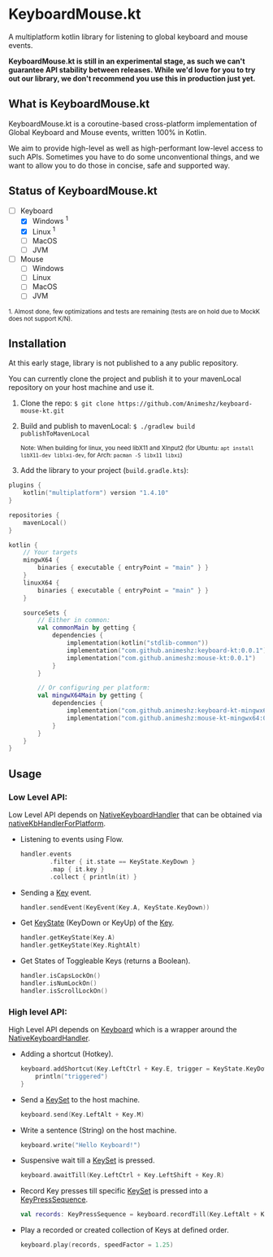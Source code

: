 # KeyboardMouse.kt


A multiplatform kotlin library for listening to global keyboard and mouse events.

__KeyboardMouse.kt is still in an experimental stage, as such we can't guarantee API stability between releases. While we'd love for you to try out our library, we don't recommend you use this in production just yet.__

## What is KeyboardMouse.kt

KeyboardMouse.kt is a coroutine-based cross-platform implementation of Global Keyboard and Mouse events, written 100% in Kotlin.

We aim to provide high-level as well as high-performant low-level access to such APIs. Sometimes you have to do some unconventional things, and we want to allow you to do those in concise, safe and supported way.

## Status of KeyboardMouse.kt

  - [ ] Keyboard
    - [X] Windows <sup>1</sup>
    - [X] Linux <sup>1</sup>
    - [ ] MacOS
    - [ ] JVM
  - [ ] Mouse
    - [ ] Windows
    - [ ] Linux
    - [ ] MacOS
    - [ ] JVM

<sub>1. Almost done, few optimizations and tests are remaining (tests are on hold due to MockK does not support K/N).</sub>


## Installation

At this early stage, library is not published to a any public repository.

You can currently clone the project and publish it to your mavenLocal repository on your host machine and use it.

1. Clone the repo:
   `$ git clone https://github.com/Animeshz/keyboard-mouse-kt.git`

2. Build and publish to mavenLocal:
   `$ ./gradlew build publishToMavenLocal`

   <sub>Note: When building for linux, you need libX11 and XInput2 (for Ubuntu: `apt install libX11-dev liblxi-dev`, for
   Arch: `pacman -S libx11 libxi`)</sub>

3. Add the library to your project (`build.gradle.kts`):

  ```kotlin
  plugins {
      kotlin("multiplatform") version "1.4.10"
  }

  repositories {
      mavenLocal()
  }

  kotlin {
      // Your targets
      mingwX64 {
          binaries { executable { entryPoint = "main" } }
      }
      linuxX64 {
          binaries { executable { entryPoint = "main" } }
      }

      sourceSets {
          // Either in common:
          val commonMain by getting {
              dependencies {
                  implementation(kotlin("stdlib-common"))
                  implementation("com.github.animeshz:keyboard-kt:0.0.1")
                  implementation("com.github.animeshz:mouse-kt:0.0.1")
              }
          }

          // Or configuring per platform:
          val mingwX64Main by getting {
              dependencies {
                  implementation("com.github.animeshz:keyboard-kt-mingwx64:0.0.1")
                  implementation("com.github.animeshz:mouse-kt-mingwx64:0.0.1")
              }
          }
      }
  }
  ```

## Usage

### Low Level API:

Low Level API depends on [NativeKeyboardHandler][1] that can be obtained via [nativeKbHandlerForPlatform][2].

- Listening to events using Flow.
  ```kotlin
  handler.events
          .filter { it.state == KeyState.KeyDown }
          .map { it.key }
          .collect { println(it) }
  ```
- Sending a [Key][3] event.
  ```kotlin
  handler.sendEvent(KeyEvent(Key.A, KeyState.KeyDown))
  ```
- Get [KeyState][7] (KeyDown or KeyUp) of the [Key][3].
  ```kotlin
  handler.getKeyState(Key.A)
  handler.getKeyState(Key.RightAlt)
  ```
- Get States of Toggleable Keys (returns a Boolean).
  ```kotlin
  handler.isCapsLockOn()
  handler.isNumLockOn()
  handler.isScrollLockOn()
  ```
    
### High level API:

High Level API depends on [Keyboard][4] which is a wrapper around the [NativeKeyboardHandler][1].

- Adding a shortcut (Hotkey).
  ```kotlin
  keyboard.addShortcut(Key.LeftCtrl + Key.E, trigger = KeyState.KeyDown) {
      println("triggered")
  }
  ```
- Send a [KeySet][5] to the host machine.
  ```kotlin
  keyboard.send(Key.LeftAlt + Key.M)
  ```
- Write a sentence (String) on the host machine.
  ```kotlin
  keyboard.write("Hello Keyboard!")
  ```
- Suspensive wait till a [KeySet][5] is pressed.
  ```kotlin
  keyboard.awaitTill(Key.LeftCtrl + Key.LeftShift + Key.R)
  ```
- Record Key presses till specific [KeySet][5] is pressed into a [KeyPressSequence][6].
  ```kotlin
  val records: KeyPressSequence = keyboard.recordTill(Key.LeftAlt + Key.A)
  ```
- Play a recorded or created collection of Keys at defined order.
  ```kotlin
  keyboard.play(records, speedFactor = 1.25)
  ```

[1]: https://github.com/Animeshz/keyboard-mouse-kt/blob/master/keyboard/src/commonMain/kotlin/com/github/animeshz/keyboard/NativeKeyboardHandler.kt

[2]: https://github.com/Animeshz/keyboard-mouse-kt/blob/master/keyboard/src/commonMain/kotlin/com/github/animeshz/keyboard/NativeKeyboardHandler.kt

[3]: https://github.com/Animeshz/keyboard-mouse-kt/blob/master/keyboard/src/commonMain/kotlin/com/github/animeshz/keyboard/entity/Key.kt

[4]: https://github.com/Animeshz/keyboard-mouse-kt/blob/master/keyboard/src/commonMain/kotlin/com/github/animeshz/keyboard/Keyboard.kt

[5]: https://github.com/Animeshz/keyboard-mouse-kt/blob/master/keyboard/src/commonMain/kotlin/com/github/animeshz/keyboard/entity/KeySet.kt

[6]: https://github.com/Animeshz/keyboard-mouse-kt/blob/master/keyboard/src/commonMain/kotlin/com/github/animeshz/keyboard/Keyboard.kt#L31

[7]: https://github.com/Animeshz/keyboard-mouse-kt/blob/master/keyboard/src/commonMain/kotlin/com/github/animeshz/keyboard/events/KeyEvent.kt
